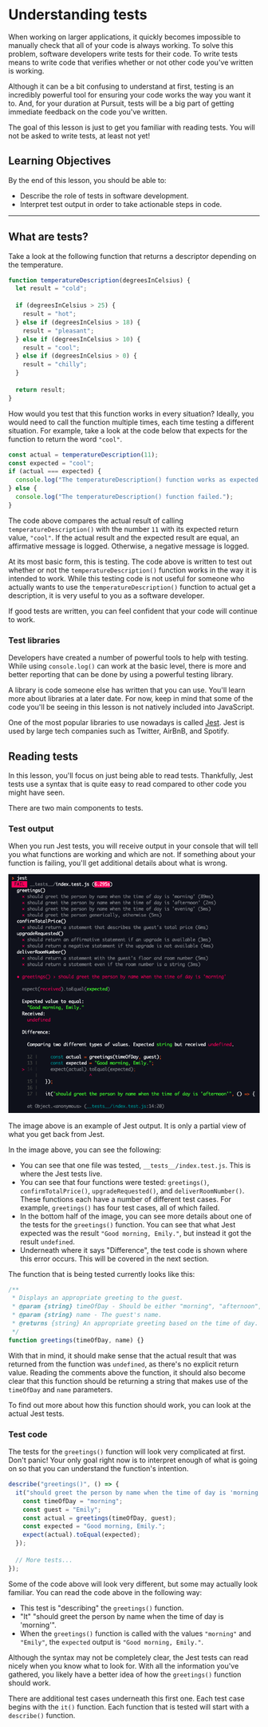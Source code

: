 # Understanding tests

When working on larger applications, it quickly becomes impossible to manually check that all of your code is always working. To solve this problem, software developers write tests for their code. To write tests means to write code that verifies whether or not other code you've written is working.

Although it can be a bit confusing to understand at first, testing is an incredibly powerful tool for ensuring your code works the way you want it to. And, for your duration at Pursuit, tests will be a big part of getting immediate feedback on the code you've written.

The goal of this lesson is just to get you familiar with reading tests. You will not be asked to write tests, at least not yet!

## Learning Objectives

By the end of this lesson, you should be able to:

- Describe the role of tests in software development.
- Interpret test output in order to take actionable steps in code.

---

## What are tests?

Take a look at the following function that returns a descriptor depending on the temperature.

```js
function temperatureDescription(degreesInCelsius) {
  let result = "cold";

  if (degreesInCelsius > 25) {
    result = "hot";
  } else if (degreesInCelsius > 18) {
    result = "pleasant";
  } else if (degreesInCelsius > 10) {
    result = "cool";
  } else if (degreesInCelsius > 0) {
    result = "chilly";
  }

  return result;
}
```

How would you test that this function works in every situation? Ideally, you would need to call the function multiple times, each time testing a different situation. For example, take a look at the code below that expects for the function to return the word `"cool"`.

```js
const actual = temperatureDescription(11);
const expected = "cool";
if (actual === expected) {
  console.log("The temperatureDescription() function works as expected.");
} else {
  console.log("The temperatureDescription() function failed.");
}
```

The code above compares the actual result of calling `temperatureDescription()` with the number `11` with its expected return value, `"cool"`. If the actual result and the expected result are equal, an affirmative message is logged. Otherwise, a negative message is logged.

At its most basic form, this is testing. The code above is written to test out whether or not the `temperatureDescription()` function works in the way it is intended to work. While this testing code is not useful for someone who actually wants to use the `temperatureDescription()` function to actual get a description, it is very useful to you as a software developer.

If good tests are written, you can feel confident that your code will continue to work.

### Test libraries

Developers have created a number of powerful tools to help with testing. While using `console.log()` can work at the basic level, there is more and better reporting that can be done by using a powerful testing library.

A library is code someone else has written that you can use. You'll learn more about libraries at a later date. For now, keep in mind that some of the code you'll be seeing in this lesson is not natively included into JavaScript.

One of the most popular libraries to use nowadays is called [Jest](https://jestjs.io/). Jest is used by large tech companies such as Twitter, AirBnB, and Spotify.

## Reading tests

In this lesson, you'll focus on just being able to read tests. Thankfully, Jest tests use a syntax that is quite easy to read compared to other code you might have seen.

There are two main components to tests.

### Test output

When you run Jest tests, you will receive output in your console that will tell you what functions are working and which are not. If something about your function is failing, you'll get additional details about what is wrong.

![Image of Jest test failures](./assets/jest-failures.png)

The image above is an example of Jest output. It is only a partial view of what you get back from Jest.

In the image above, you can see the following:

- You can see that one file was tested, `__tests__/index.test.js`. This is where the Jest tests live.
- You can see that four functions were tested: `greetings()`, `confirmTotalPrice()`, `upgradeRequested()`, and `deliverRoomNumber()`. These functions each have a number of different test cases. For example, `greetings()` has four test cases, all of which failed.
- In the bottom half of the image, you can see more details about one of the tests for the `greetings()` function. You can see that what Jest expected was the result `"Good morning, Emily."`, but instead it got the result `undefined`.
- Underneath where it says "Difference", the test code is shown where this error occurs. This will be covered in the next section.

The function that is being tested currently looks like this:

```js
/**
 * Displays an appropriate greeting to the guest.
 * @param {string} timeOfDay - Should be either "morning", "afternoon", or "evening".
 * @param {string} name - The guest's name.
 * @returns {string} An appropriate greeting based on the time of day.
 */
function greetings(timeOfDay, name) {}
```

With that in mind, it should make sense that the actual result that was returned from the function was `undefined`, as there's no explicit return value. Reading the comments above the function, it should also become clear that this function should be returning a string that makes use of the `timeOfDay` and `name` parameters.

To find out more about how this function should work, you can look at the actual Jest tests.

### Test code

The tests for the `greetings()` function will look very complicated at first. Don't panic! Your only goal right now is to interpret enough of what is going on so that you can understand the function's intention.

```js
describe("greetings()", () => {
  it("should greet the person by name when the time of day is 'morning'", () => {
    const timeOfDay = "morning";
    const guest = "Emily";
    const actual = greetings(timeOfDay, guest);
    const expected = "Good morning, Emily.";
    expect(actual).toEqual(expected);
  });

  // More tests...
});
```

Some of the code above will look very different, but some may actually look familiar. You can read the code above in the following way:

- This test is "describing" the `greetings()` function.
- "It" "should greet the person by name when the time of day is 'morning'".
- When the `greetings()` function is called with the values `"morning"` and `"Emily"`, the `expected` output is `"Good morning, Emily."`.

Although the syntax may not be completely clear, the Jest tests can read nicely when you know what to look for. With all the information you've gathered, you likely have a better idea of how the `greetings()` function should work.

There are additional test cases underneath this first one. Each test case begins with the `it()` function. Each function that is tested will start with a `describe()` function.
